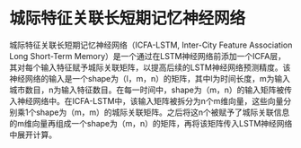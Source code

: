 # 城际特征关联长短期记忆神经网络
城际特征关联长短期记忆神经网络（ICFA-LSTM, Inter-City Feature Association Long Short-Term Memory）是一个通过在LSTM神经网络前添加一个ICFA层，其对每个输入特征赋予城际关联矩阵，以提高后续的LSTM神经网络预测精度。该神经网络的输入是一个shape为（l，m，n）的矩阵，其中l为时间长度，m为输入城市数目，n为输入特征数目。在每一时间中，shape为（m，n）的输入矩阵被传入神经网络中。在ICFA-LSTM中，该输入矩阵被拆分为n个m维向量，这些向量分别乘1个shape为（m，m）的城际关联矩阵。之后将这n个被赋予了城际关联信息的m维向量再组成一个shape为（m，n）的矩阵，再将该矩阵传入LSTM神经网络中展开计算。